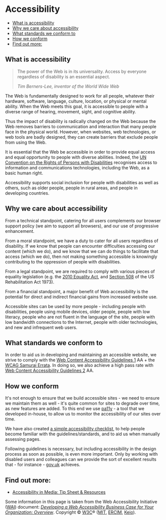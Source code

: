 # Accessibility

* [What is accessibility](#what-is-accessibility)
* [Why we care about accessibility](#why-we-care-about-accessibility)
* [What standards we conform to](#what-standards-we-conform-to)
* [How we conform](#how-we-conform)
* [Find out more:](#find-out-more)


## What is accessibility

> The power of the Web is in its universality.
> Access by everyone regardless of disability is an essential aspect.
>
> _Tim Berners-Lee, inventor of the World Wide Web_

The Web is fundamentally designed to work for all people, whatever their hardware, software, language, culture, location, or physical or mental ability. When the Web meets this goal, it is accessible to people with a diverse range of hearing, movement, sight, and cognitive ability.

Thus the impact of disability is radically changed on the Web because the Web removes barriers to communication and interaction that many people face in the physical world. However, when websites, web technologies, or web tools are badly designed, they can create barriers that exclude people from using the Web.

It is essential that the Web be accessible in order to provide equal access and equal opportunity to people with diverse abilities. Indeed, the [UN Convention on the Rights of Persons with Disabilities](https://www.un.org/development/desa/disabilities/) recognises access to information and communications technologies, including the Web, as a basic human right.

Accessibility supports social inclusion for people with disabilities as well as others, such as older people, people in rural areas, and people in developing countries.


## Why we care about accessibility

From a technical standpoint, catering for all users complements our browser support policy (we aim to support all browsers), and our use of progressive enhancement.

From a moral standpoint, we have a duty to cater for all users regardless of disability. If we know that people can encounter difficulties accessing our content (which we do), and we know that we can do things to facilitate that access (which we do), then not making something accessible is knowingly contributing to the oppression of people with disabilities.

From a legal standpoint, we are required to comply with various pieces of equality legislation (e.g. the [2010 Equality Act], and [Section 508] of the US Rehabilitation Act 1973).

From a financial standpoint, a major benefit of Web accessibility is the potential for direct and indirect financial gains from increased website use.

Accessible sites can be used by more people - including people with disabilities, people using mobile devices, older people, people with low literacy, people who are not fluent in the language of the site, people with low bandwidth connections to the Internet, people with older technologies, and new and infrequent web users.


## What standards we conform to

In order to aid us in developing and maintaining an accessible website, we strive to comply with the [Web Content Accessibility Guidelines 1] AA + the [WCAG Samurai Errata]. In doing so, we also achieve a high pass rate with [Web Content Accessibility Guidelines 2] AA.


## How we conform

It's not enough to ensure that we build accessible sites - we need to ensure we maintain them as well - it's quite common for sites to degrade over time, as new features are added. To this end we use [pa11y] - a tool that we developed in-house, to allow us to monitor the accessibility of our sites over time.

We have also created [a simple accessibility checklist], to help people become familiar with the guidelines/standards, and to aid us when manually assessing pages.

Following guidelines is necessary, but including accessibility in the design process as soon as possible, is even more important. Only by working with disabled users and colleagues can we provide the sort of excellent results that - for instance - [gov.uk] achieves.


## Find out more:

* [Accessibility in Media: Tip Sheet & Resources](https://ft-interactive.github.io/accessibility/index.html)

Some information in this page is taken from the Web Accessibility Initiative ([WAI](http://www.w3.org/WAI/)) document: _[Developing a Web Accessibility Business Case for Your Organization: Overview](https://www.w3.org/WAI/bcase/Overview)_. Copyright © [W3C](http://www.w3.org/)® ([MIT](http://www.csail.mit.edu/), [ERCIM](http://www.ercim.org/), [Keio](http://www.keio.ac.jp/)).


[pa11y]: https://github.com/pa11y
[a simple accessibility checklist]: accessibility-checklist.md
[gov.uk]: https://www.gov.uk/
[2010 Equality Act]: http://www.legislation.gov.uk/ukpga/2010/15/contents
[Section 508]: https://www.section508.gov/
[Web Content Accessibility Guidelines 1]: https://www.w3.org/TR/WCAG10/
[Web Content Accessibility Guidelines 2]: https://www.w3.org/TR/WCAG20/
[WCAG Samurai Errata]: http://www.wcagsamurai.org/erratas/introduction/
